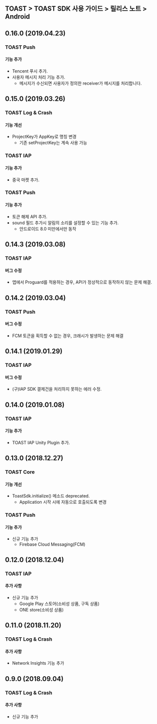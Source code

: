 ## TOAST > TOAST SDK 사용 가이드 > 릴리스 노트 > Android

## 0.16.0 (2019.04.23)

### TOAST Push

#### 기능 추가

* Tencent 푸시 추가.
* 사용자 메시지 처리 기능 추가.
    * 메시지가 수신되면 사용자가 정의한 receiver가 메시지를 처리합니다.

## 0.15.0 (2019.03.26)

### TOAST Log & Crash

#### 기능 개선

* ProjectKey가 AppKey로 명칭 변경
    * 기존 setProjectKey는 계속 사용 가능

### TOAST IAP

#### 기능 추가

* 중국 마켓 추가.

### TOAST Push

#### 기능 추가

* 토큰 해제 API 추가.
* sound 필드 추가시 알림의 소리를 설정할 수 있는 기능 추가.
    * 안드로이드 8.0 미만에서만 동작

## 0.14.3 (2019.03.08)

### TOAST IAP

#### 버그 수정

* 앱에서 Proguard를 적용하는 경우, API가 정상적으로 동작하지 않는 문제 해결.

## 0.14.2 (2019.03.04)

### TOAST Push

#### 버그 수정

* FCM 토큰을 획득할 수 없는 경우, 크래시가 발생하는 문제 해결

## 0.14.1 (2019.01.29)

### TOAST IAP

#### 버그 수정

* (구)IAP SDK 결제건을 처리하지 못하는 에러 수정.

## 0.14.0 (2019.01.08)

### TOAST IAP

#### 기능 추가

* TOAST IAP Unity Plugin 추가.

## 0.13.0 (2018.12.27)

### TOAST Core

#### 기능 개선

* ToastSdk.initialize() 메소드 deprecated.
    * Application 시작 시에 자동으로 호출되도록 변경

### TOAST Push

#### 기능 추가

* 신규 기능 추가
    * Firebase Cloud Messaging(FCM)

## 0.12.0 (2018.12.04)

### TOAST IAP

#### 추가 사항

* 신규 기능 추가
    * Google Play 스토어(소비성 상품, 구독 상품)
    * ONE store(소비성 상품)

## 0.11.0 (2018.11.20)

### TOAST Log & Crash

#### 추가 사항

* Network Insights 기능 추가

## 0.9.0 (2018.09.04)

### TOAST Log & Crash

#### 추가 사항

* 신규 기능 추가
